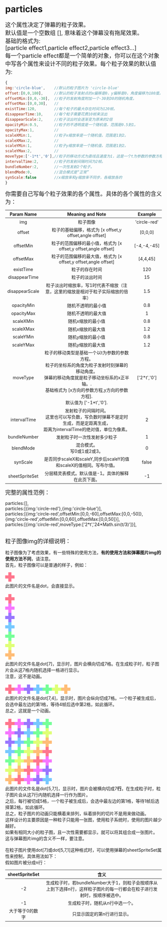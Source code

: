 # particles

<font size=4>这个属性决定了弹幕的粒子效果。          
默认值是一个空数组 [], 意味着这个弹幕没有拖尾效果。   
基础的格式为:   
[particle effect1,particle effect2,particle effect3...]   
每一个particle effect都是一个简单的对象，你可以在这个对象中写各个属性来设计不同的粒子效果。每个粒子效果的默认值为:   </font>

```javascript
{
img:'circle-blue',    //默认的粒子图片为 'circle-blue'
offset:[0,0,180],     //默认的粒子发射点的x偏移是0，y偏移是0，角度偏移为180度。
offsetMin:[0,0,-30],  //粒子的发射角度附加一个-30到30的随机角度。
offsetMax:[0,0,30],   //
existTime:120,        //每个粒子的最大存在时间为120帧。
disappearTime:10,     //每个粒子需要花费10帧来淡出
disappearScale:2,     //粒子淡出时会逐渐变为原来的2倍
opacityMin:0.5,       //粒子的不透明度是一个随机值，范围是0.5到1。
opacityMax:1,         //
scaleXMin:1,          //粒子x缩放率是一个随机值，范围是1到2。
scaleXMax:2,          //
scaleYMin:1,          //粒子y缩放率是一个随机值，范围是1到2。
scaleYMax:2,          //
moveType:['-1*t','0'],//粒子的移动方式为直线且速度为1，这是一个t为参数的参数方程。
intervalTime:2,       //粒子的发射间隔时间为2帧。
bundleNumber:2,       //一次性发射2个粒子。
blendMode:0,          //混合模式是“正常”
synScale:false        //x缩放率和y缩放率不同步，各缩放各的
}
```

<font size=4>你需要自己写每个粒子效果的各个属性。具体的各个属性的含义为：</font>

|   Param Name   |                       Meaning and Note                       |   Example    |
| :------------: | :----------------------------------------------------------: | :----------: |
|      img       |                           粒子图像                           | 'circle-red' |
|     offset     |   粒子的基础偏移，格式为 [x offset,y offset,angle offset]    |   [0,0,0]    |
|   offsetMin    | 粒子的范围偏移的最小值，格式为 [x offset,y offset,angle offset] | [-4,-4,-45]  |
|   offsetMax    | 粒子的范围偏移的最大值，格式为 [x offset,y offset,angle offset] |   [4,4,45]   |
|   existTime    |                        粒子的存在时间                        |     120      |
| disappearTime  |                        粒子的淡出时间                        |      15      |
| disappearScale | 粒子淡出时缩放率，写1时代表不缩放（注意，这里的缩放是相对于粒子实际缩放的倍率） |     1.5      |
|   opacityMin   |                      随机不透明的最小值                      |     0.8      |
|   opacityMax   |                      随机不透明的最大值                      |      1       |
|   scaleXMin    |                      随机x缩放的最小值                       |     0.8      |
|   scaleXMax    |                      随机x缩放的最大值                       |     1.2      |
|   scaleYMin    |                      随机y缩放的最小值                       |     0.8      |
|   scaleYMax    |                      随机y缩放的最大值                       |     1.2      |
|    moveType    | 粒子的移动类型是基础一个以t为参数的参数方程。<br />粒子的坐标系的角度为粒子发射时刻弹幕的移动角度。<br />弹幕的移动角度就是粒子移动坐标系的x正半轴。.<br />基础格式为 [x方向的参数方程,y方向的参数方程].<br />默认值为 ['-1*t','0']. | ['2*t','0']  |
|  intervalTime  | 发射粒子的间隔时间。<br />这里也可以写负数，写负数时弹幕不是定时生成，而是定距离生成，<br />距离为intervalTime的绝对值，单位为像素。 |      2       |
|  bundleNumber  |                 发射粒子时一次性发射多少粒子                 |      1       |
|   blendMode    |                混合模式。<br />写0或1或2或3。                |      0       |
|    synScale    | 是否同步scaleX和scaleY,同步后scaleY的值和scaleX的值相同。写布尔值。 |    false     |
| sheetSpriteSet |      分层精灵表模式。默认值是-1。具体的解释在此页下面。      |      -1      |

<font size=4>完整的属性范例：</font>

particles:[],   
particles:[{img:'circle-red'},{img:'circle-blue'}],   
particles:[{img:'circle-red',offsetMin:[0,0,-60],offsetMax:[0,0,-50]},{img:'circle-red',offsetMin:[0,0,60],offsetMax:[0,0,50]}],   
particles:[{img:'circle-red',moveType:['2\*t','24\*Math.sin(t/3)']}],   

<br /><font size=4>粒子图像img的详细说明：</font>

粒子图像为了考虑效果，有一些特殊的使用方法，**有的使用方法和弹幕图片img的使用方法不同**，请注意。   
首先，粒子图像可以是普通的样子，例如：

![](img/1/dot.png)   
此图片的文件名是dot，会直接显示。   
<br />![](img/1/dot[7].png)   
此图片的文件名是dot[7]，显示时，图片会横向切成7格。在生成粒子时，粒子图片会从这7格内随机选择一格进行显示。   
注意，这不是动画。   
<br />![](img/1/dot[7,4].png)   
此图片的文件名是dot[7,4]，显示时，图片会纵向切成7格。一个粒子被生成后，会选中最左边的第1格，等待4帧后选中第2格，如此循环。   
总之，这就是一个动画。   
<br />![](img/1/dot[5,7,1].png)   
此图片的文件名是dot[5,7,1]，显示时，图片会被横向切成7**行**。在生成粒子时，粒子图片会从这7行内随机选择一行作为图片。   
之后，每行被切成5格，一个粒子被生成后，会选中最左边的第1格，等待1帧后选择第2格，如此循环。   
总之，粒子图片的动画只能横着来排列，纵着排列的切片不是用来做动画。   
这样设计的主要原因是一种粒子只能用一张图，使用粒子系统时，使用的图片越少越好。   
如果有相同大小的粒子图，且一次性需要都显示，就可以将其组合成一张图片。   
这与弹幕图片img的含义不一样，要注意。   
<br />在粒子图片使用dot[7]或dot[5,7,1]这种格式时，可以使用弹幕的sheetSpriteSet属性来控制，具体用法如下：   
假如图片被分成n行：

| sheetSpriteSet  |                             含义                             |
| :-------------: | :----------------------------------------------------------: |
|       -2        | 生成粒子时，若bundleNumber大于1，则粒子会按顺序从上到下选择n行，这样粒子图片的每一行都会在粒子进行发射时，按顺序被选中。 |
|       -1        |               生成粒子时，随机从n行中选一个。                |
| 大于等于0的数字 |                 只显示固定的第n行进行显示。                  |

